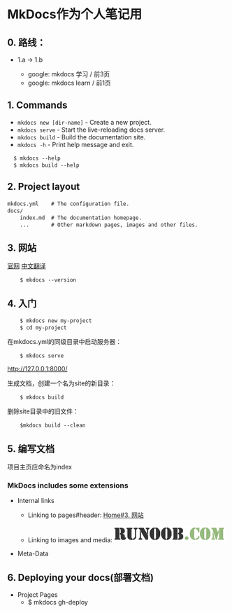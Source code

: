 # MkDocs作为个人笔记用

## 0. 路线：

* 1.a -> 1.b
 
    * google: mkdocs 学习 / 前3页
    * google: mkdocs learn / 前1页

## 1. Commands

* `mkdocs new [dir-name]` - Create a new project.
* `mkdocs serve` - Start the live-reloading docs server.
* `mkdocs build` - Build the documentation site.
* `mkdocs -h` - Print help message and exit.
```
  $ mkdocs --help
  $ mkdocs build --help
```

## 2. Project layout

    mkdocs.yml    # The configuration file.
    docs/
        index.md  # The documentation homepage.
        ...       # Other markdown pages, images and other files.

## 3. 网站
[官网](https://www.mkdocs.org/)
[中文翻译](https://mkdocs.zimoapps.com/)

```
    $ mkdocs --version
```

## 4. 入门
```
    $ mkdocs new my-project
    $ cd my-project
```

在mkdocs.yml的同级目录中启动服务器：
```
    $ mkdocs serve
```

<http://127.0.0.1:8000/>

生成文档，创建一个名为site的新目录：
```
    $ mkdocs build
```

删除site目录中的旧文件：
```
    $mkdocs build --clean
```

## 5. 编写文档
项目主页应命名为index

### MkDocs includes some extensions

* Internal links

    * Linking to pages#header: [Home#3. 网站](../README.md#3)

    * Linking to images and media: ![RUNOOB 图标](../img/runoob-logo.png)

* Meta-Data

## 6. Deploying your docs(部署文档)
* Project Pages
    * $ mkdocs gh-deploy